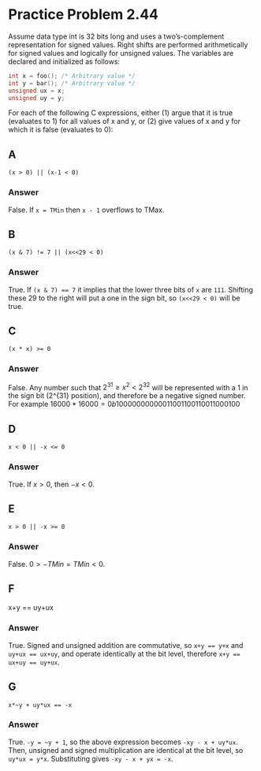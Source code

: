 # Practice Problem 2.44

Assume data type int is 32 bits long and uses a two’s-complement representation for signed values. Right shifts are performed arithmetically for signed values and logically for unsigned values. The variables are declared and initialized as follows:

```c
int x = foo(); /* Arbitrary value */
int y = bar(); /* Arbitrary value */
unsigned ux = x;
unsigned uy = y;
```
For each of the following C expressions, either (1) argue that it is true (evaluates to 1) for all values of x and y, or (2) give values of x and y for which it is false (evaluates to 0):

## A

`(x > 0) || (x-1 < 0)`

### Answer

False. If `x = TMin` then `x - 1` overflows to TMax.

## B

`(x & 7) != 7 || (x<<29 < 0)`

### Answer

True. If `(x & 7) == 7` it implies that the lower three bits of `x` are `111`. Shifting these 29 to the right will put a one in the sign bit, so `(x<<29 < 0)` will be true.

## C

`(x * x) >= 0`

### Answer

False. Any number such that $2^{31} \ge x^2 < 2^{32}$ will be represented with a 1 in the sign bit (2^{31} position), and therefore be a negative signed number. For example $16000 * 16000 = 0b10000000000011001100110011000100$

## D

`x < 0 || -x <= 0`

### Answer

True. If $x > 0$, then $-x < 0$.

## E

`x > 0 || -x >= 0`

### Answer

False. $0 > -TMin = TMin < 0$.

## F

x+y == uy+ux

### Answer

True. Signed and unsigned addition are commutative, so `x+y == y+x` and `uy+ux == ux+uy`, and operate identically at the bit level, therefore `x+y == ux+uy == uy+ux`.

## G

`x*~y + uy*ux == -x`

### Answer

True. `-y = ~y + 1`, so the above expression becomes `-xy - x + uy*ux`. Then, unsigned and signed multiplication are identical at the bit level, so `uy*ux = y*x`. Substituting gives `-xy - x + yx = -x`.

